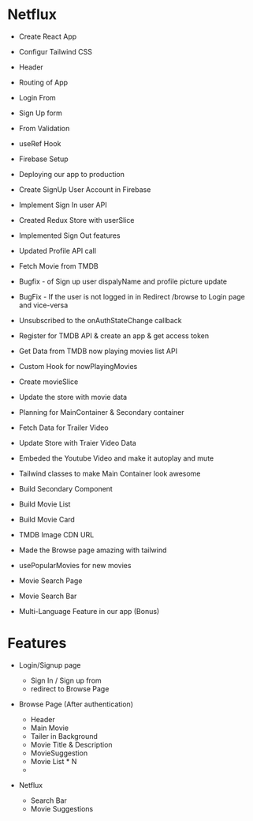 # Netflux 

- Create React App
- Configur Tailwind CSS
- Header 
- Routing of App
- Login From
- Sign Up form
- From Validation
- useRef Hook
- Firebase Setup
- Deploying our app to production
- Create SignUp User Account in Firebase
- Implement Sign In user API
- Created Redux Store with userSlice
- Implemented Sign Out features
- Updated Profile API call
- Fetch Movie from TMDB
- Bugfix - of Sign up user dispalyName and profile picture update
- BugFix - If the user is not logged in in Redirect /browse to Login page and vice-versa
- Unsubscribed to the onAuthStateChange callback
- Register for TMDB API & create an app & get access token
- Get Data from TMDB now playing movies list API
- Custom Hook for nowPlayingMovies
- Create movieSlice
- Update the store with movie data
- Planning for MainContainer & Secondary container
- Fetch Data for Trailer Video
- Update Store with Traier Video Data
- Embeded the Youtube Video and make it autoplay and mute
- Tailwind classes to make Main Container look awesome
- Build Secondary Component
- Build Movie List
- Build Movie Card

- TMDB Image CDN URL
- Made the Browse page amazing with tailwind
- usePopularMovies for new movies
- Movie Search Page
- Movie Search Bar
- Multi-Language Feature in our app (Bonus)




# Features

- Login/Signup page
    - Sign In / Sign up from
    - redirect to Browse Page

- Browse Page (After authentication)
    - Header
    - Main Movie
     - Tailer in Background
     - Movie Title & Description
    - MovieSuggestion
     - Movie List * N
     - 

- Netflux
    - Search Bar
    - Movie Suggestions
